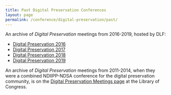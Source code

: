 ```yaml
---
title: Past Digital Preservation Conferences
layout: page
permalink: /conference/digital-preservation/past/
---
```

An archive of _Digital Preservation_ meetings from 2016-2019, hosted by DLF: <!--Links to information about the _Digital Preservation_ meetings from 2016-:-->

-   [Digital Preservation 2016](/conference/digital-preservation-2016)
-   [Digital Preservation 2017](/conference/digital-preservation-2017)
-   [Digital Preservation 2018](/conference/digital-preservation-2018)
-   [Digital Preservation 2019](/conference/digital-preservation-2019)

An archive of _Digital Preservation_ meetings from 2011-2014, when they were a combined NDIIPP-NDSA conference for the digital preservation community, is on the [Digital Preservation Meetings page](http://www.digitalpreservation.gov/meetings/) at the Library of Congress.

